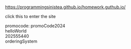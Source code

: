 https://programmingsinistea.github.io/homework.guthub.io/ 

click this to enter the site

promocode: <h>promoCode2024<h> <br>
          <h>helloWorld<h> <br>
          <h>202555440<h> <br>
          <h>orderingSystem<h> <br>
